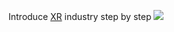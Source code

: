 
Introduce [XR](https://en.wikipedia.org/wiki/X_Reality_(XR)) industry step by step
![](https://gitlab.com/picbed/bed/uploads/aeb9e8ed9b6145d4dc28d88af056d33c/avr.png)
